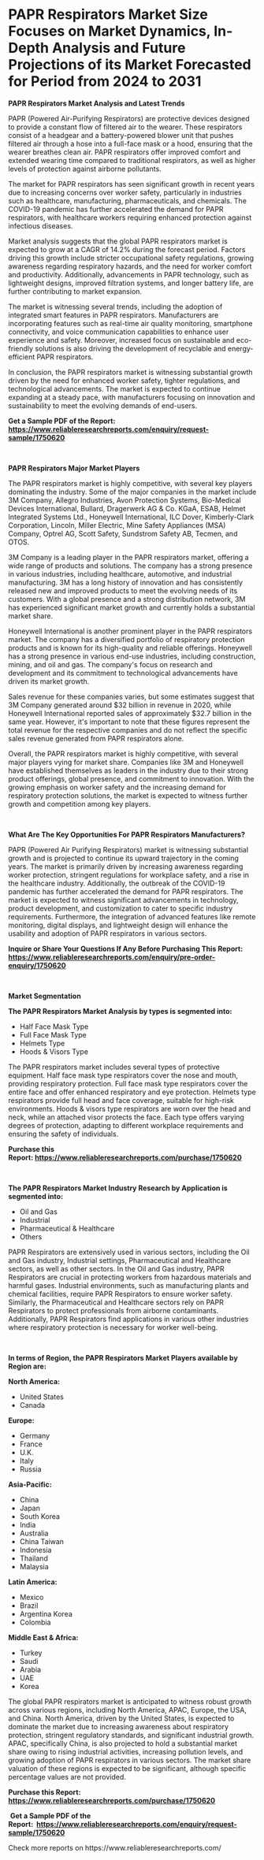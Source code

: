 <p><h1>PAPR Respirators Market Size Focuses on Market Dynamics, In-Depth Analysis and Future Projections of its Market Forecasted for Period from 2024 to 2031</h1></p><p><strong>PAPR Respirators Market Analysis and Latest Trends</strong></p>
<p><p>PAPR (Powered Air-Purifying Respirators) are protective devices designed to provide a constant flow of filtered air to the wearer. These respirators consist of a headgear and a battery-powered blower unit that pushes filtered air through a hose into a full-face mask or a hood, ensuring that the wearer breathes clean air. PAPR respirators offer improved comfort and extended wearing time compared to traditional respirators, as well as higher levels of protection against airborne pollutants.</p><p>The market for PAPR respirators has seen significant growth in recent years due to increasing concerns over worker safety, particularly in industries such as healthcare, manufacturing, pharmaceuticals, and chemicals. The COVID-19 pandemic has further accelerated the demand for PAPR respirators, with healthcare workers requiring enhanced protection against infectious diseases.</p><p>Market analysis suggests that the global PAPR respirators market is expected to grow at a CAGR of 14.2% during the forecast period. Factors driving this growth include stricter occupational safety regulations, growing awareness regarding respiratory hazards, and the need for worker comfort and productivity. Additionally, advancements in PAPR technology, such as lightweight designs, improved filtration systems, and longer battery life, are further contributing to market expansion.</p><p>The market is witnessing several trends, including the adoption of integrated smart features in PAPR respirators. Manufacturers are incorporating features such as real-time air quality monitoring, smartphone connectivity, and voice communication capabilities to enhance user experience and safety. Moreover, increased focus on sustainable and eco-friendly solutions is also driving the development of recyclable and energy-efficient PAPR respirators.</p><p>In conclusion, the PAPR respirators market is witnessing substantial growth driven by the need for enhanced worker safety, tighter regulations, and technological advancements. The market is expected to continue expanding at a steady pace, with manufacturers focusing on innovation and sustainability to meet the evolving demands of end-users.</p></p>
<p><strong>Get a Sample PDF of the Report:&nbsp; <a href="https://www.reliableresearchreports.com/enquiry/request-sample/1750620">https://www.reliableresearchreports.com/enquiry/request-sample/1750620</a></strong></p>
<p>&nbsp;</p>
<p><strong>PAPR Respirators Major Market Players</strong></p>
<p><p>The PAPR respirators market is highly competitive, with several key players dominating the industry. Some of the major companies in the market include 3M Company, Allegro Industries, Avon Protection Systems, Bio-Medical Devices International, Bullard, Dragerwerk AG & Co. KGaA, ESAB, Helmet Integrated Systems Ltd., Honeywell International, ILC Dover, Kimberly-Clark Corporation, Lincoln, Miller Electric, Mine Safety Appliances (MSA) Company, Optrel AG, Scott Safety, Sundstrom Safety AB, Tecmen, and OTOS.</p><p>3M Company is a leading player in the PAPR respirators market, offering a wide range of products and solutions. The company has a strong presence in various industries, including healthcare, automotive, and industrial manufacturing. 3M has a long history of innovation and has consistently released new and improved products to meet the evolving needs of its customers. With a global presence and a strong distribution network, 3M has experienced significant market growth and currently holds a substantial market share.</p><p>Honeywell International is another prominent player in the PAPR respirators market. The company has a diversified portfolio of respiratory protection products and is known for its high-quality and reliable offerings. Honeywell has a strong presence in various end-use industries, including construction, mining, and oil and gas. The company's focus on research and development and its commitment to technological advancements have driven its market growth.</p><p>Sales revenue for these companies varies, but some estimates suggest that 3M Company generated around $32 billion in revenue in 2020, while Honeywell International reported sales of approximately $32.7 billion in the same year. However, it's important to note that these figures represent the total revenue for the respective companies and do not reflect the specific sales revenue generated from PAPR respirators alone.</p><p>Overall, the PAPR respirators market is highly competitive, with several major players vying for market share. Companies like 3M and Honeywell have established themselves as leaders in the industry due to their strong product offerings, global presence, and commitment to innovation. With the growing emphasis on worker safety and the increasing demand for respiratory protection solutions, the market is expected to witness further growth and competition among key players.</p></p>
<p>&nbsp;</p>
<p><strong>What Are The Key Opportunities For PAPR Respirators Manufacturers?</strong></p>
<p><p>PAPR (Powered Air Purifying Respirators) market is witnessing substantial growth and is projected to continue its upward trajectory in the coming years. The market is primarily driven by increasing awareness regarding worker protection, stringent regulations for workplace safety, and a rise in the healthcare industry. Additionally, the outbreak of the COVID-19 pandemic has further accelerated the demand for PAPR respirators. The market is expected to witness significant advancements in technology, product development, and customization to cater to specific industry requirements. Furthermore, the integration of advanced features like remote monitoring, digital displays, and lightweight design will enhance the usability and adoption of PAPR respirators in various sectors.</p></p>
<p><strong>Inquire or Share Your Questions If Any Before Purchasing This Report: <a href="https://www.reliableresearchreports.com/enquiry/pre-order-enquiry/1750620">https://www.reliableresearchreports.com/enquiry/pre-order-enquiry/1750620</a></strong></p>
<p>&nbsp;</p>
<p><strong>Market Segmentation</strong></p>
<p><strong>The PAPR Respirators Market Analysis by types is segmented into:</strong></p>
<p><ul><li>Half Face Mask Type</li><li>Full Face Mask Type</li><li>Helmets Type</li><li>Hoods & Visors Type</li></ul></p>
<p><p>The PAPR respirators market includes several types of protective equipment. Half face mask type respirators cover the nose and mouth, providing respiratory protection. Full face mask type respirators cover the entire face and offer enhanced respiratory and eye protection. Helmets type respirators provide full head and face coverage, suitable for high-risk environments. Hoods & visors type respirators are worn over the head and neck, while an attached visor protects the face. Each type offers varying degrees of protection, adapting to different workplace requirements and ensuring the safety of individuals.</p></p>
<p><strong>Purchase this Report:&nbsp;<a href="https://www.reliableresearchreports.com/purchase/1750620">https://www.reliableresearchreports.com/purchase/1750620</a></strong></p>
<p>&nbsp;</p>
<p><strong>The PAPR Respirators Market Industry Research by Application is segmented into:</strong></p>
<p><ul><li>Oil and Gas</li><li>Industrial</li><li>Pharmaceutical & Healthcare</li><li>Others</li></ul></p>
<p><p>PAPR Respirators are extensively used in various sectors, including the Oil and Gas industry, Industrial settings, Pharmaceutical and Healthcare sectors, as well as other sectors. In the Oil and Gas industry, PAPR Respirators are crucial in protecting workers from hazardous materials and harmful gases. Industrial environments, such as manufacturing plants and chemical facilities, require PAPR Respirators to ensure worker safety. Similarly, the Pharmaceutical and Healthcare sectors rely on PAPR Respirators to protect professionals from airborne contaminants. Additionally, PAPR Respirators find applications in various other industries where respiratory protection is necessary for worker well-being.</p></p>
<p>&nbsp;</p>
<p><strong>In terms of Region, the PAPR Respirators Market Players available by Region are:</strong></p>
<p>
    <p> <strong> North America: </strong>
        <ul>
            <li>United States</li>
            <li>Canada</li>
        </ul>
        </p> 
    <p> <strong> Europe: </strong>
        <ul>
            <li>Germany</li>
            <li>France</li>
            <li>U.K.</li>
            <li>Italy</li>
            <li>Russia</li>
        </ul>
        </p> 
    <p> <strong> Asia-Pacific: </strong>
        <ul>
            <li>China</li>
            <li>Japan</li>
            <li>South Korea</li>
            <li>India</li>
            <li>Australia</li>
            <li>China Taiwan</li>
            <li>Indonesia</li>
            <li>Thailand</li>
            <li>Malaysia</li>
        </ul>
        </p> 
    <p> <strong> Latin America: </strong>
        <ul>
            <li>Mexico</li>
            <li>Brazil</li>
            <li>Argentina Korea</li>
            <li>Colombia</li>
        </ul>
        </p> 
    <p> <strong> Middle East & Africa: </strong>
        <ul>
            <li>Turkey</li>
            <li>Saudi</li>
            <li>Arabia</li>
            <li>UAE</li>
            <li>Korea</li>
        </ul>
    </p>
    </p>
<p><p>The global PAPR respirators market is anticipated to witness robust growth across various regions, including North America, APAC, Europe, the USA, and China. North America, driven by the United States, is expected to dominate the market due to increasing awareness about respiratory protection, stringent regulatory standards, and significant industrial growth. APAC, specifically China, is also projected to hold a substantial market share owing to rising industrial activities, increasing pollution levels, and growing adoption of PAPR respirators in various sectors. The market share valuation of these regions is expected to be significant, although specific percentage values are not provided.</p></p>
<p><strong>Purchase this Report: <a href="https://www.reliableresearchreports.com/purchase/1750620">https://www.reliableresearchreports.com/purchase/1750620</a></strong></p>
<p>&nbsp;<strong>Get a Sample PDF of the Report:&nbsp;&nbsp;<a href="https://www.reliableresearchreports.com/enquiry/request-sample/1750620">https://www.reliableresearchreports.com/enquiry/request-sample/1750620</a></strong></p>
<p><strong></strong></p>
<p>Check more reports on https://www.reliableresearchreports.com/</p>